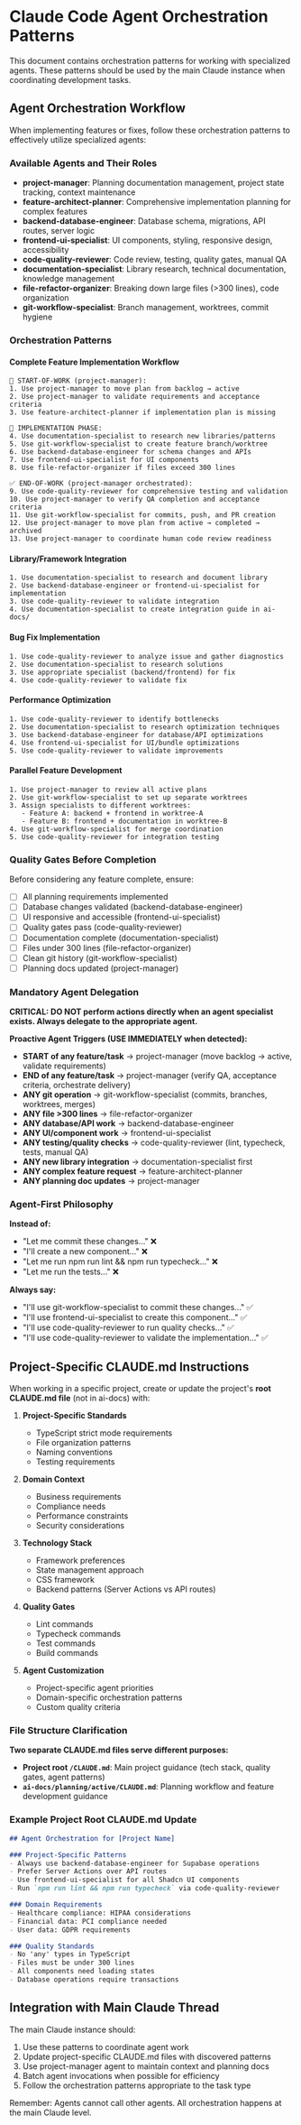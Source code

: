 # Claude Code Agent Orchestration Patterns

This document contains orchestration patterns for working with specialized agents. These patterns should be used by the main Claude instance when coordinating development tasks.

## Agent Orchestration Workflow

When implementing features or fixes, follow these orchestration patterns to effectively utilize specialized agents:

### Available Agents and Their Roles

- **project-manager**: Planning documentation management, project state tracking, context maintenance
- **feature-architect-planner**: Comprehensive implementation planning for complex features
- **backend-database-engineer**: Database schema, migrations, API routes, server logic
- **frontend-ui-specialist**: UI components, styling, responsive design, accessibility
- **code-quality-reviewer**: Code review, testing, quality gates, manual QA
- **documentation-specialist**: Library research, technical documentation, knowledge management
- **file-refactor-organizer**: Breaking down large files (>300 lines), code organization
- **git-workflow-specialist**: Branch management, worktrees, commit hygiene

### Orchestration Patterns

#### Complete Feature Implementation Workflow
```
🚀 START-OF-WORK (project-manager):
1. Use project-manager to move plan from backlog → active
2. Use project-manager to validate requirements and acceptance criteria
3. Use feature-architect-planner if implementation plan is missing

🔧 IMPLEMENTATION PHASE:
4. Use documentation-specialist to research new libraries/patterns
5. Use git-workflow-specialist to create feature branch/worktree
6. Use backend-database-engineer for schema changes and APIs
7. Use frontend-ui-specialist for UI components
8. Use file-refactor-organizer if files exceed 300 lines

✅ END-OF-WORK (project-manager orchestrated):
9. Use code-quality-reviewer for comprehensive testing and validation
10. Use project-manager to verify QA completion and acceptance criteria
11. Use git-workflow-specialist for commits, push, and PR creation
12. Use project-manager to move plan from active → completed → archived
13. Use project-manager to coordinate human code review readiness
```

#### Library/Framework Integration
```
1. Use documentation-specialist to research and document library
2. Use backend-database-engineer or frontend-ui-specialist for implementation
3. Use code-quality-reviewer to validate integration
4. Use documentation-specialist to create integration guide in ai-docs/
```

#### Bug Fix Implementation
```
1. Use code-quality-reviewer to analyze issue and gather diagnostics
2. Use documentation-specialist to research solutions
3. Use appropriate specialist (backend/frontend) for fix
4. Use code-quality-reviewer to validate fix
```

#### Performance Optimization
```
1. Use code-quality-reviewer to identify bottlenecks
2. Use documentation-specialist to research optimization techniques
3. Use backend-database-engineer for database/API optimizations
4. Use frontend-ui-specialist for UI/bundle optimizations
5. Use code-quality-reviewer to validate improvements
```

#### Parallel Feature Development
```
1. Use project-manager to review all active plans
2. Use git-workflow-specialist to set up separate worktrees
3. Assign specialists to different worktrees:
   - Feature A: backend + frontend in worktree-A
   - Feature B: frontend + documentation in worktree-B
4. Use git-workflow-specialist for merge coordination
5. Use code-quality-reviewer for integration testing
```

### Quality Gates Before Completion

Before considering any feature complete, ensure:
- [ ] All planning requirements implemented
- [ ] Database changes validated (backend-database-engineer)
- [ ] UI responsive and accessible (frontend-ui-specialist)
- [ ] Quality gates pass (code-quality-reviewer)
- [ ] Documentation complete (documentation-specialist)
- [ ] Files under 300 lines (file-refactor-organizer)
- [ ] Clean git history (git-workflow-specialist)
- [ ] Planning docs updated (project-manager)

### Mandatory Agent Delegation

**CRITICAL: DO NOT perform actions directly when an agent specialist exists. Always delegate to the appropriate agent.**

**Proactive Agent Triggers (USE IMMEDIATELY when detected):**
- **START of any feature/task** → project-manager (move backlog → active, validate requirements)
- **END of any feature/task** → project-manager (verify QA, acceptance criteria, orchestrate delivery)
- **ANY git operation** → git-workflow-specialist (commits, branches, worktrees, merges)
- **ANY file >300 lines** → file-refactor-organizer 
- **ANY database/API work** → backend-database-engineer
- **ANY UI/component work** → frontend-ui-specialist
- **ANY testing/quality checks** → code-quality-reviewer (lint, typecheck, tests, manual QA)
- **ANY new library integration** → documentation-specialist first
- **ANY complex feature request** → feature-architect-planner
- **ANY planning doc updates** → project-manager

### Agent-First Philosophy

**Instead of:**
- "Let me commit these changes..." ❌
- "I'll create a new component..." ❌  
- "Let me run npm run lint && npm run typecheck..." ❌
- "Let me run the tests..." ❌

**Always say:**
- "I'll use git-workflow-specialist to commit these changes..." ✅
- "I'll use frontend-ui-specialist to create this component..." ✅
- "I'll use code-quality-reviewer to run quality checks..." ✅
- "I'll use code-quality-reviewer to validate the implementation..." ✅

## Project-Specific CLAUDE.md Instructions

When working in a specific project, create or update the project's **root CLAUDE.md file** (not in ai-docs) with:

1. **Project-Specific Standards**
   - TypeScript strict mode requirements
   - File organization patterns
   - Naming conventions
   - Testing requirements

2. **Domain Context**
   - Business requirements
   - Compliance needs
   - Performance constraints
   - Security considerations

3. **Technology Stack**
   - Framework preferences
   - State management approach
   - CSS framework
   - Backend patterns (Server Actions vs API routes)

4. **Quality Gates**
   - Lint commands
   - Typecheck commands
   - Test commands
   - Build commands

5. **Agent Customization**
   - Project-specific agent priorities
   - Domain-specific orchestration patterns
   - Custom quality criteria

### File Structure Clarification

**Two separate CLAUDE.md files serve different purposes:**
- **Project root `/CLAUDE.md`**: Main project guidance (tech stack, quality gates, agent patterns)
- **`ai-docs/planning/active/CLAUDE.md`**: Planning workflow and feature development guidance

### Example Project Root CLAUDE.md Update

```markdown
## Agent Orchestration for [Project Name]

### Project-Specific Patterns
- Always use backend-database-engineer for Supabase operations
- Prefer Server Actions over API routes
- Use frontend-ui-specialist for all Shadcn UI components
- Run `npm run lint && npm run typecheck` via code-quality-reviewer

### Domain Requirements
- Healthcare compliance: HIPAA considerations
- Financial data: PCI compliance needed
- User data: GDPR requirements

### Quality Standards
- No 'any' types in TypeScript
- Files must be under 300 lines
- All components need loading states
- Database operations require transactions
```

## Integration with Main Claude Thread

The main Claude instance should:
1. Use these patterns to coordinate agent work
2. Update project-specific CLAUDE.md files with discovered patterns
3. Use project-manager agent to maintain context and planning docs
4. Batch agent invocations when possible for efficiency
5. Follow the orchestration patterns appropriate to the task type

Remember: Agents cannot call other agents. All orchestration happens at the main Claude level.